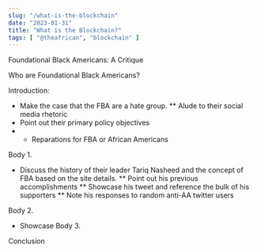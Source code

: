 ```yaml
---
slug: "/what-is-the-blockchain"
date: "2023-01-31"
title: "What is the Blockchain?"
tags: [ "@theafrican", "blockchain" ]
---
```



Foundational Black Americans: A Critique

Who are Foundational Black Americans?


Introduction:
* Make the case that the FBA are a hate group.
** Alude to their social media rhetoric
* Point out their primary policy objectives 
* * Reparations for FBA or African Americans

Body 1.
* Discuss the history of their leader Tariq Nasheed and the concept of FBA based on the site details. 
** Point out his previous accomplishments
** Showcase his tweet and reference the bulk of his supporters
** Note his responses to random anti-AA twitter users 

Body 2.
* Showcase 
Body 3.

Conclusion